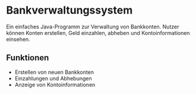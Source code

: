 # Bankverwaltungssystem

Ein einfaches Java-Programm zur Verwaltung von Bankkonten. Nutzer können Konten erstellen, Geld einzahlen, abheben und Kontoinformationen einsehen.

## Funktionen
- Erstellen von neuen Bankkonten
- Einzahlungen und Abhebungen
- Anzeige von Kontoinformationen
